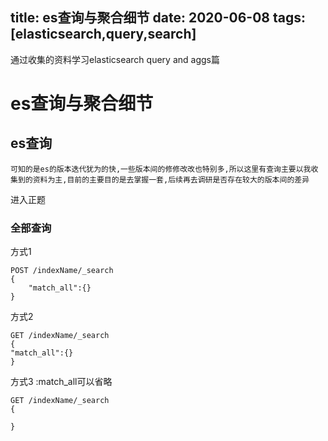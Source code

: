 title:  es查询与聚合细节
date: 2020-06-08
tags:[elasticsearch,query,search]
---
通过收集的资料学习elasticsearch query and aggs篇

 <!--more-->

 # es查询与聚合细节

 ## es查询

 `可知的是es的版本迭代犹为的快,一些版本间的修修改改也特别多,所以这里有查询主要以我收集到的资料为主,目前的主要目的是去掌握一套,后续再去调研是否存在较大的版本间的差异`

进入正题

### 全部查询

方式1

```
POST /indexName/_search
{
    "match_all":{}
}

```

方式2

```
GET /indexName/_search
{
"match_all":{}
}
```

方式3 :match_all可以省略

```
GET /indexName/_search
{

}
```

